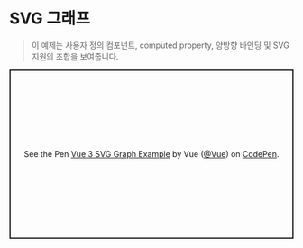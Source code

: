 # SVG 그래프

> 이 예제는 사용자 정의 컴포넌트, computed property, 양방향 바인딩 및 SVG 지원의 조합을 보여줍니다.

<p class="codepen" data-height="300" data-theme-id="39028" data-default-tab="js,result" data-user="Vue" data-slug-hash="XWdmLWM" data-preview="true" data-editable="true" style="height: 300px; box-sizing: border-box; display: flex; align-items: center; justify-content: center; border: 2px solid; margin: 1em 0; padding: 1em;" data-pen-title="Vue 3 SVG Graph Example">   <span>See the Pen <a href="https://codepen.io/team/Vue/pen/XWdmLWM">   Vue 3 SVG Graph Example</a> by Vue (<a href="https://codepen.io/Vue">@Vue</a>)   on <a href="https://codepen.io">CodePen</a>.</span> </p> <script async="" src="https://static.codepen.io/assets/embed/ei.js"></script>
